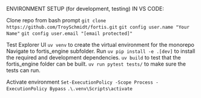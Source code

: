 ENVIRONMENT SETUP (for development, testing) IN VS CODE:

Clone repo from bash prompt
`git clone https://github.com/TroySchmidt/fortis.git`
`git config user.name "Your Name"`
`git config user.email "[email protected]"`

Test Explorer UI `uv venv` to create the virtual environment for the monorepo
Navigate to fortis_engine subfolder.  Run `uv pip install -e .[dev]` to install the required and development dependencies.
`uv build` to test that the fortis_engine folder can be built.
`uv run pytest tests/` to make sure the tests can run.

Activate environment
`Set-ExecutionPolicy -Scope Process -ExecutionPolicy Bypass`
`.\.venv\Scripts\activate`
